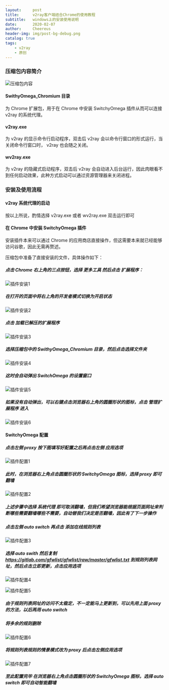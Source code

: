 ```yaml
---
layout:     post
title:      v2ray客户端结合Chrome的使用教程
subtitle:   windows上的安装使用说明
date:       2020-02-07
author:     Cheereus
header-img: img/post-bg-debug.png
catalog: true
tags:
    - v2ray
    - 原创
---
```


### 压缩包内容简介

![压缩包内容](/img/post/2020031301.jpg)

#### SwithyOmega_Chromium 目录

为 Chrome 扩展包，用于在 Chrome 中安装 SwitchyOmega 插件从而可以连接 v2ray 的系统代理。

#### v2ray.exe

为 v2ray 的显示命令行启动程序，双击后 v2ray 会以命令行窗口的形式运行，当关闭命令行窗口时， v2ray 也会随之关闭。

#### wv2ray.exe

为 v2ray 的隐藏式启动程序，双击后 v2ray 会自动进入后台运行，因此肉眼看不到任何启动效果，此种方式启动可以通过资源管理器来关闭进程。

### 安装及使用流程

#### v2ray 系统代理的启动

按以上所说，酌情选择 v2ray.exe 或者 wv2ray.exe 双击运行即可

#### 在 Chrome 中安装 SwitchyOmega 插件

安装插件本来可以通过 Chrome 的应用商店直接操作，但这需要本来就已经能够访问谷歌，因此无需再赘述。

压缩包中准备了直接安装的文件，具体操作如下：

##### 点击 Chrome 右上角的三点按钮，选择 *更多工具* 然后点击 *扩展程序*：

![插件安装1](/img/post/2020031302.jpg)

##### 在打开的页面中将右上角的开发者模式切换为开启状态

![插件安装2](/img/post/2020031303.jpg)

##### 点击 加载已解压的扩展程序

![插件安装3](/img/post/2020031304.jpg)

##### 选择压缩包中的 SwithyOmega_Chromium 目录，然后点击选择文件夹

![插件安装4](/img/post/2020031305.jpg)

##### 这时会自动弹出 SwitchOmega 的设置窗口

![插件安装5](/img/post/2020031306.jpg)

##### 如果没有自动弹出，可以右键点击浏览器右上角的圆圈形状的图标，点击 管理扩展程序 进入

![插件安装6](/img/post/2020031307.jpg)

#### SwitchyOmega 配置

##### 点击左侧 proxy 按下图填写好配置之后再点击左侧 应用选项

![插件配置1](/img/post/2020031308.jpg)

##### 此时，在浏览器右上角点击圆圈形状的 SwitchyOmega 图标，选择 proxy 即可翻墙

![插件配置2](/img/post/2020031309.jpg)

##### 上述步骤中选择 系统代理 即可取消翻墙，但我们希望浏览器能根据页面网址来判断哪些需要翻墙哪些不需要，自动替我们决定是否翻墙，因此有了下一步操作

##### 点击左侧 auto switch 再点击 添加在线规则列表

![插件配置3](/img/post/2020031310.jpg)

##### 选择 auto swith 然后复制 <https://gitlab.com/gfwlist/gfwlist/raw/master/gfwlist.txt> 到规则列表网址，然后点击立即更新，点击应用选项

![插件配置4](/img/post/2020031311.jpg)

![插件配置5](/img/post/2020031312.jpg)

##### 由于规则列表网址的访问不太稳定，不一定能马上更新到，可以先用上面 proxy 的方法，以后再用 auto switch

##### 将多余的规则删除

![插件配置6](/img/post/2020031313.jpg)

##### 将规则列表规则的情景模式改为 proxy 后点击左侧应用选项

![插件配置7](/img/post/2020031314.jpg)

##### 至此配置完毕 在浏览器右上角点击圆圈形状的 SwitchyOmega 图标，选择 auto switch 即可自动智能翻墙
